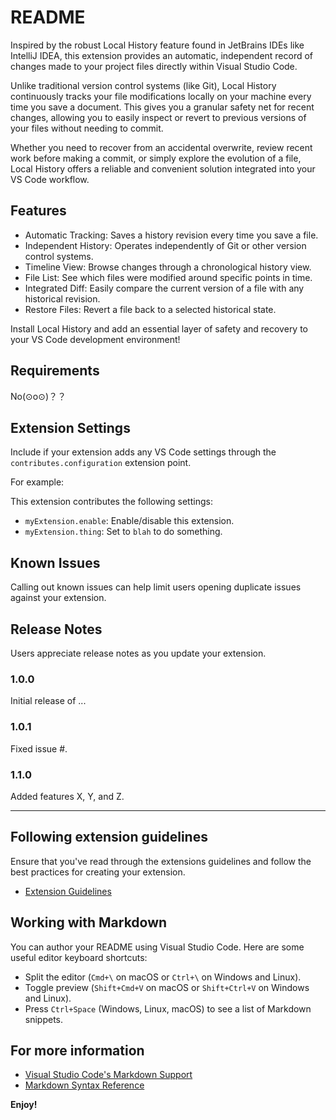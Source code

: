 #  README

Inspired by the robust Local History feature found in JetBrains IDEs like IntelliJ IDEA, this extension provides an automatic, independent record of changes made to your project files directly within Visual Studio Code.

Unlike traditional version control systems (like Git), Local History continuously tracks your file modifications locally on your machine every time you save a document. This gives you a granular safety net for recent changes, allowing you to easily inspect or revert to previous versions of your files without needing to commit.

Whether you need to recover from an accidental overwrite, review recent work before making a commit, or simply explore the evolution of a file, Local History offers a reliable and convenient solution integrated into your VS Code workflow.


## Features

- Automatic Tracking: Saves a history revision every time you save a file.
- Independent History: Operates independently of Git or other version control systems.
- Timeline View: Browse changes through a chronological history view.
- File List: See which files were modified around specific points in time.
- Integrated Diff: Easily compare the current version of a file with any historical revision.
- Restore Files: Revert a file back to a selected historical state.


Install Local History and add an essential layer of safety and recovery to your VS Code development environment!

## Requirements

No(⊙o⊙)？？

## Extension Settings

Include if your extension adds any VS Code settings through the `contributes.configuration` extension point.

For example:

This extension contributes the following settings:

* `myExtension.enable`: Enable/disable this extension.
* `myExtension.thing`: Set to `blah` to do something.

## Known Issues

Calling out known issues can help limit users opening duplicate issues against your extension.

## Release Notes

Users appreciate release notes as you update your extension.

### 1.0.0

Initial release of ...

### 1.0.1

Fixed issue #.

### 1.1.0

Added features X, Y, and Z.

---

## Following extension guidelines

Ensure that you've read through the extensions guidelines and follow the best practices for creating your extension.

* [Extension Guidelines](https://code.visualstudio.com/api/references/extension-guidelines)

## Working with Markdown

You can author your README using Visual Studio Code. Here are some useful editor keyboard shortcuts:

* Split the editor (`Cmd+\` on macOS or `Ctrl+\` on Windows and Linux).
* Toggle preview (`Shift+Cmd+V` on macOS or `Shift+Ctrl+V` on Windows and Linux).
* Press `Ctrl+Space` (Windows, Linux, macOS) to see a list of Markdown snippets.

## For more information

* [Visual Studio Code's Markdown Support](http://code.visualstudio.com/docs/languages/markdown)
* [Markdown Syntax Reference](https://help.github.com/articles/markdown-basics/)

**Enjoy!**
